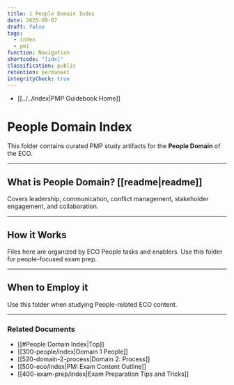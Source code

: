 ```yaml
---
title: 1 People Domain Index
date: 2025-09-07
draft: false
tags:
  - index
  - pmi
function: Navigation
shortcode: "[idx]"
classification: public
retention: permanent
integrityCheck: true
---
```

- [[../../index|PMP Guidebook Home]]
# People Domain Index

This folder contains curated PMP study artifacts for the **People Domain** of the ECO.

---
## What is People Domain? [[readme|readme]]

Covers leadership, communication, conflict management, stakeholder engagement, and collaboration.

---
## How it Works

Files here are organized by ECO People tasks and enablers. Use this folder for people-focused exam prep.

---
## When to Employ it

Use this folder when studying People-related ECO content.

---
### Related Documents
- [[#People Domain Index|Top]]
- [[300-people/index|Domain 1 People]]
- [[520-domain-2-process|Domain 2: Process]]  
- [[500-eco/index|PMI Exam Content Outline]]
- [[400-exam-prep/index|Exam Preparation Tips and Tricks]]
